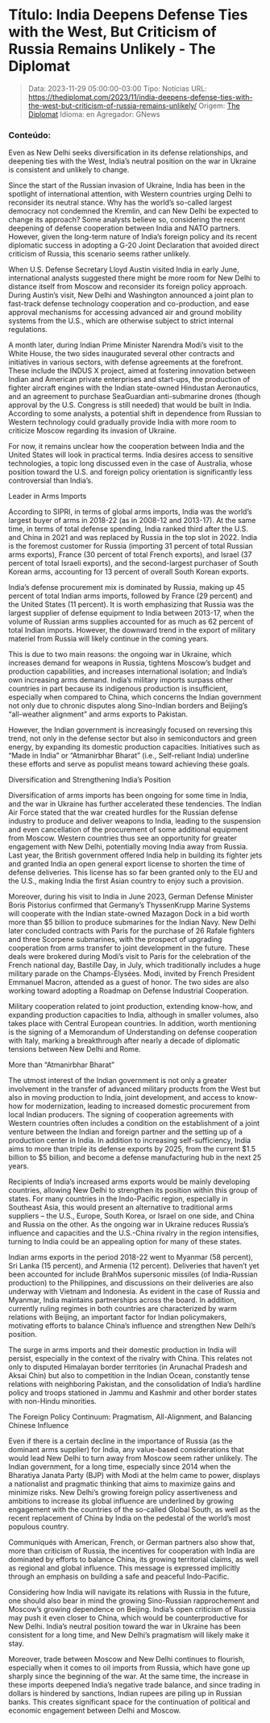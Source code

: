 # Título: India Deepens Defense Ties with the West, But Criticism of Russia Remains Unlikely - The Diplomat

>Data: 2023-11-29 05:00:00-03:00
>Tipo: Notícias
>URL: https://thediplomat.com/2023/11/india-deepens-defense-ties-with-the-west-but-criticism-of-russia-remains-unlikely/
>Origem: [The Diplomat](https://thediplomat.com)
>Idioma: en
>Agregador: GNews

### Conteúdo:

Even as New Delhi seeks diversification in its defense relationships, and deepening ties with the West, India’s neutral position on the war in Ukraine is consistent and unlikely to change.

Since the start of the Russian invasion of Ukraine, India has been in the spotlight of international attention, with Western countries urging Delhi to reconsider its neutral stance. Why has the world’s so-called largest democracy not condemned the Kremlin, and can New Delhi be expected to change its approach? Some analysts believe so, considering the recent deepening of defense cooperation between India and NATO partners. However, given the long-term nature of India’s foreign policy and its recent diplomatic success in adopting a G-20 Joint Declaration that avoided direct criticism of Russia, this scenario seems rather unlikely.

When U.S. Defense Secretary Lloyd Austin visited India in early June, international analysts suggested there might be more room for New Delhi to distance itself from Moscow and reconsider its foreign policy approach. During Austin’s visit, New Delhi and Washington announced a joint plan to fast-track defense technology cooperation and co-production, and ease approval mechanisms for accessing advanced air and ground mobility systems from the U.S., which are otherwise subject to strict internal regulations.

A month later, during Indian Prime Minister Narendra Modi’s visit to the White House, the two sides inaugurated several other contracts and initiatives in various sectors, with defense agreements at the forefront. These include the INDUS X project, aimed at fostering innovation between Indian and American private enterprises and start-ups, the production of fighter aircraft engines with the Indian state-owned Hindustan Aeronautics, and an agreement to purchase SeaGuardian anti-submarine drones (though approval by the U.S. Congress is still needed) that would be built in India. According to some analysts, a potential shift in dependence from Russian to Western technology could gradually provide India with more room to criticize Moscow regarding its invasion of Ukraine.

For now, it remains unclear how the cooperation between India and the United States will look in practical terms. India desires access to sensitive technologies, a topic long discussed even in the case of Australia, whose position toward the U.S. and foreign policy orientation is significantly less controversial than India’s.

Leader in Arms Imports

According to SIPRI, in terms of global arms imports, India was the world’s largest buyer of arms in 2018-22 (as in 2008-12 and 2013-17). At the same time, in terms of total defense spending, India ranked third after the U.S. and China in 2021 and was replaced by Russia in the top slot in 2022. India is the foremost customer for Russia (importing 31 percent of total Russian arms exports), France (30 percent of total French exports), and Israel (37 percent of total Israeli exports), and the second-largest purchaser of South Korean arms, accounting for 13 percent of overall South Korean exports.

India’s defense procurement mix is dominated by Russia, making up 45 percent of total Indian arms imports, followed by France (29 percent) and the United States (11 percent). It is worth emphasizing that Russia was the largest supplier of defense equipment to India between 2013-17, when the volume of Russian arms supplies accounted for as much as 62 percent of total Indian imports. However, the downward trend in the export of military materiel from Russia will likely continue in the coming years.

This is due to two main reasons: the ongoing war in Ukraine, which increases demand for weapons in Russia, tightens Moscow’s budget and production capabilities, and increases international isolation; and India’s own increasing arms demand. India’s military imports surpass other countries in part because its indigenous production is insufficient, especially when compared to China, which concerns the Indian government not only due to chronic disputes along Sino-Indian borders and Beijing’s “all-weather alignment” and arms exports to Pakistan.

However, the Indian government is increasingly focused on reversing this trend, not only in the defense sector but also in semiconductors and green energy, by expanding its domestic production capacities. Initiatives such as “Made in India” or “Atmanirbhar Bharat” (i.e., Self-reliant India) underline these efforts and serve as populist means toward achieving these goals.

Diversification and Strengthening India’s Position

Diversification of arms imports has been ongoing for some time in India, and the war in Ukraine has further accelerated these tendencies. The Indian Air Force stated that the war created hurdles for the Russian defense industry to produce and deliver weapons to India, leading to the suspension and even cancellation of the procurement of some additional equipment from Moscow. Western countries thus see an opportunity for greater engagement with New Delhi, potentially moving India away from Russia. Last year, the British government offered India help in building its fighter jets and granted India an open general export license to shorten the time of defense deliveries. This license has so far been granted only to the EU and the U.S., making India the first Asian country to enjoy such a provision.

Moreover, during his visit to India in June 2023, German Defense Minister Boris Pistorius confirmed that Germany’s ThyssenKrupp Marine Systems will cooperate with the Indian state-owned Mazagon Dock in a bid worth more than $5 billion to produce submarines for the Indian Navy. New Delhi later concluded contracts with Paris for the purchase of 26 Rafale fighters and three Scorpene submarines, with the prospect of upgrading cooperation from arms transfer to joint development in the future. These deals were brokered during Modi’s visit to Paris for the celebration of the French national day, Bastille Day, in July, which traditionally includes a huge military parade on the Champs-Élysées. Modi, invited by French President Emmanuel Macron, attended as a guest of honor. The two sides are also working toward adopting a Roadmap on Defense Industrial Cooperation.

Military cooperation related to joint production, extending know-how, and expanding production capacities to India, although in smaller volumes, also takes place with Central European countries. In addition, worth mentioning is the signing of a Memorandum of Understanding on defense cooperation with Italy, marking a breakthrough after nearly a decade of diplomatic tensions between New Delhi and Rome.

More than “Atmanirbhar Bharat”

The utmost interest of the Indian government is not only a greater involvement in the transfer of advanced military products from the West but also in moving production to India, joint development, and access to know-how for modernization, leading to increased domestic procurement from local Indian producers. The signing of cooperation agreements with Western countries often includes a condition on the establishment of a joint venture between the Indian and foreign partner and the setting up of a production center in India. In addition to increasing self-sufficiency, India aims to more than triple its defense exports by 2025, from the current $1.5 billion to $5 billion, and become a defense manufacturing hub in the next 25 years.

Recipients of India’s increased arms exports would be mainly developing countries, allowing New Delhi to strengthen its position within this group of states. For many countries in the Indo-Pacific region, especially in Southeast Asia, this would present an alternative to traditional arms suppliers – the U.S., Europe, South Korea, or Israel on one side, and China and Russia on the other. As the ongoing war in Ukraine reduces Russia’s influence and capacities and the U.S.-China rivalry in the region intensifies, turning to India could be an appealing option for many of these states.

Indian arms exports in the period 2018-22 went to Myanmar (58 percent), Sri Lanka (15 percent), and Armenia (12 percent). Deliveries that haven’t yet been accounted for include BrahMos supersonic missiles (of India-Russian production) to the Philippines, and discussions on their deliveries are also underway with Vietnam and Indonesia. As evident in the case of Russia and Myanmar, India maintains partnerships across the board. In addition, currently ruling regimes in both countries are characterized by warm relations with Beijing, an important factor for Indian policymakers, motivating efforts to balance China’s influence and strengthen New Delhi’s position.

The surge in arms imports and their domestic production in India will persist, especially in the context of the rivalry with China. This relates not only to disputed Himalayan border territories (in Arunachal Pradesh and Aksai Chin) but also to competition in the Indian Ocean, constantly tense relations with neighboring Pakistan, and the consolidation of India’s hardline policy and troops stationed in Jammu and Kashmir and other border states with non-Hindu minorities.

The Foreign Policy Continuum: Pragmatism, All-Alignment, and Balancing Chinese Influence

Even if there is a certain decline in the importance of Russia (as the dominant arms supplier) for India, any value-based considerations that would lead New Delhi to turn away from Moscow seem rather unlikely. The Indian government, for a long time, especially since 2014 when the Bharatiya Janata Party (BJP) with Modi at the helm came to power, displays a nationalist and pragmatic thinking that aims to maximize gains and minimize risks. New Delhi’s growing foreign policy assertiveness and ambitions to increase its global influence are underlined by growing engagement with the countries of the so-called Global South, as well as the recent replacement of China by India on the pedestal of the world’s most populous country.

Communiqués with American, French, or German partners also show that, more than criticism of Russia, the incentives for cooperation with India are dominated by efforts to balance China, its growing territorial claims, as well as regional and global influence. This message is expressed implicitly through an emphasis on building a safe and peaceful Indo-Pacific.

Considering how India will navigate its relations with Russia in the future, one should also bear in mind the growing Sino-Russian rapprochement and Moscow’s growing dependence on Beijing. India’s open criticism of Russia may push it even closer to China, which would be counterproductive for New Delhi. India’s neutral position toward the war in Ukraine has been consistent for a long time, and New Delhi’s pragmatism will likely make it stay.

Moreover, trade between Moscow and New Delhi continues to flourish, especially when it comes to oil imports from Russia, which have gone up sharply since the beginning of the war. At the same time, the increase in these imports deepened India’s negative trade balance, and since trading in dollars is hindered by sanctions, Indian rupees are piling up in Russian banks. This creates significant space for the continuation of political and economic engagement between Delhi and Moscow.
